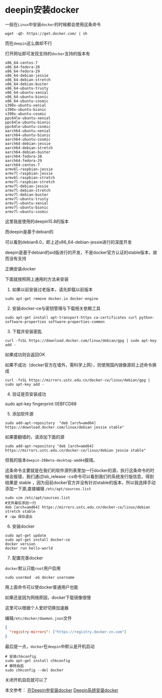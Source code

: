 # deepin安装docker

一般在`Linux`中安装`docker`的时候都会使用这条命令

```
wget -qO- https://get.docker.com/ | sh
```
而在`deepin`这么做却不行

打开网址即可发现支持的`docker`支持的版本有

```
x86_64-centos-7
x86_64-fedora-28
x86_64-fedora-29
x86_64-debian-jessie
x86_64-debian-stretch
x86_64-debian-buster
x86_64-ubuntu-trusty
x86_64-ubuntu-xenial
x86_64-ubuntu-bionic
x86_64-ubuntu-cosmic
s390x-ubuntu-xenial
s390x-ubuntu-bionic
s390x-ubuntu-cosmic
ppc64le-ubuntu-xenial
ppc64le-ubuntu-bionic
ppc64le-ubuntu-cosmic
aarch64-ubuntu-xenial
aarch64-ubuntu-bionic
aarch64-ubuntu-cosmic
aarch64-debian-jessie
aarch64-debian-stretch
aarch64-debian-buster
aarch64-fedora-28
aarch64-fedora-29
aarch64-centos-7
armv6l-raspbian-jessie
armv7l-raspbian-jessie
armv6l-raspbian-stretch
armv7l-raspbian-stretch
armv7l-debian-jessie
armv7l-debian-stretch
armv7l-debian-buster
armv7l-ubuntu-trusty
armv7l-ubuntu-xenial
armv7l-ubuntu-bionic
armv7l-ubuntu-cosmic
```

这里我是使用的deepin15.8的版本

而deepin是基于debian的



可以看到debian8.0，即上述x86_64-debian-jessie进行的深度开发

deepin是基于debian的sid版进行的开发，不是docker官方认证的stable版本，故而没有支持

正确安装docker

下面就按照网上通用的方法来安装

1. 如果以前安装过老版本，请先卸载以前版本

```
sudo apt-get remove docker.io docker-engine
```
2. 安装docker-ce与密钥管理与下载相关依赖工具

```
sudo apt-get install apt-transport-https ca-certificates curl python-software-properties software-properties-common
```
3. 下载并安装密匙

```
curl -fsSL https://download.docker.com/linux/debian/gpg | sudo apt-key add -
```
如果成功则会返回OK

如果不成功（docker官方在墙外，需科学上网），则使用国内镜像源将上述命令换成
```
curl -fsSL https://mirrors.ustc.edu.cn/docker-ce/linux/debian/gpg | sudo apt-key add -
```

4. 验证是否安装成功

sudo apt-key fingerprint 0EBFCD88


5. 添加软件源

```
sudo add-apt-repository  "deb [arch=amd64] https://download.docker.com/linux/debian jessie stable"
```
如果要翻墙的，请添加下面的源

```
sudo add-apt-repository "deb [arch=amd64] https://mirrors.ustc.edu.cn/docker-ce/linux/debian jessie stable"
```

但我的版本`deepin-20Beta-desktop-amd64`报错。

这条命令主要就是在我们的软件源列表里加一行docker的源，执行这条命令的时候会报错，我们通过lsb_release -cs命令可以看到我们的系统发行版信息，得到结果是 stable ，因为目前docker官方并没有针对stable的版本，所以我选择手动添加一下源,直接编辑 `/etc/apt/sources.list`

```
sudo vim /etc/apt/sources.list  
#文件最后添加一行 
deb [arch=amd64] https://mirrors.ustc.edu.cn/docker-ce/linux/debian stretch stable 
# :qw 保存退出
```

6. 安装docker

```
sudo apt-get update
sudo apt-get install docker-ce
docker version
docker run hello-world
```

7. 配置完善docker

`docker`默认只能`root`用户启用

```
sudo usermod -aG docker username
```
用上面命令可以使docker普通用户也能

如果还是因为网络原因，docker下载镜像很慢

这里可以根据个人爱好切换加速器

编辑`/etc/docker/daemon.json`文件

``` json
{
  "registry-mirrors": ["https://registry.docker-cn.com"]
}
```

最后提一点，`docker`在`deepin`中默认是开机启动

```
# 安装chkconfig
sudo apt-get install chkconfig
# 移除自启
sudo chkconfig --del docker
```
关闭开机自启就可以了

本文参考：
[在Deepin中安装docker](https://www.cnblogs.com/wh4am1/p/10263272.html)
[Deepin系统安装docker](https://blog.csdn.net/u011862015/article/details/105674376)